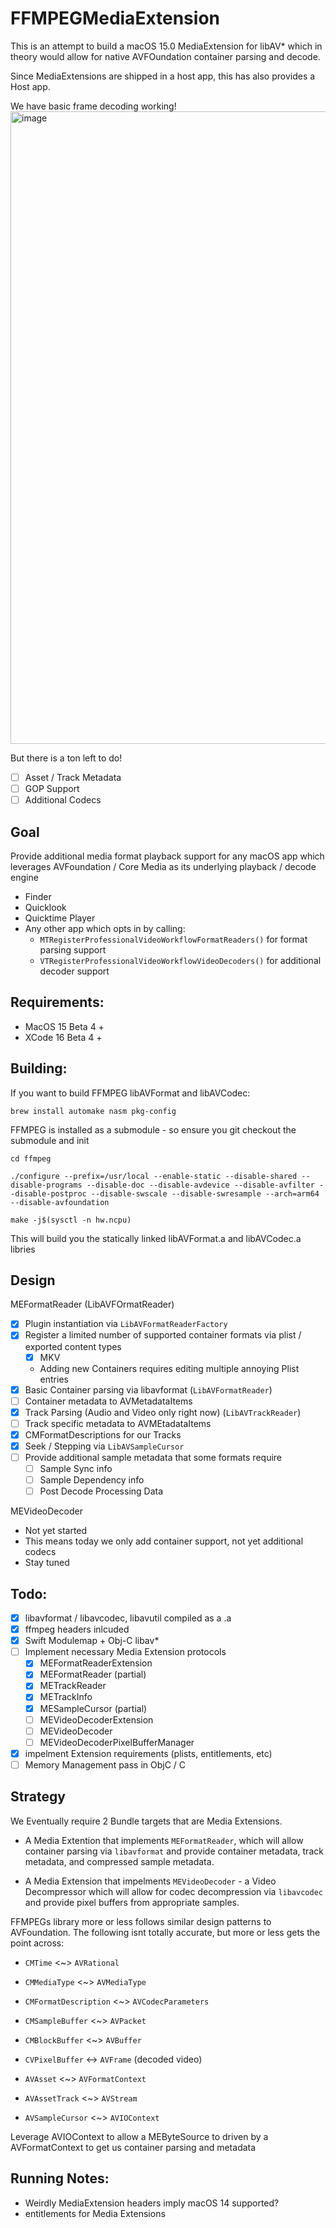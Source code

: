 # FFMPEGMediaExtension

This is an attempt to build a macOS 15.0 MediaExtension for libAV* which in theory would allow for native AVFOundation container parsing and decode.

Since MediaExtensions are shipped in a host app, this has also provides a Host app.

We have basic frame decoding working! 
<img width="1012" alt="image" src="https://github.com/user-attachments/assets/90c76ba3-4fa9-40df-869a-a9c265afb21d">

But there is a ton left to do!
- [ ] Asset / Track Metadata
- [ ] GOP Support
- [ ] Additional Codecs

## Goal

Provide additional media format playback support for any macOS app which leverages AVFoundation / Core Media as its underlying playback / decode engine

* Finder
* Quicklook
* Quicktime Player
* Any other app which opts in by calling:
    * `MTRegisterProfessionalVideoWorkflowFormatReaders()` for format parsing support
    * `VTRegisterProfessionalVideoWorkflowVideoDecoders()` for additional decoder support


## Requirements:

* MacOS 15 Beta 4 + 
* XCode 16 Beta 4 + 

## Building:

If you want to build FFMPEG libAVFormat and libAVCodec:

`brew install automake nasm pkg-config`

FFMPEG is installed as a submodule - so ensure you git checkout the submodule and init

`cd ffmpeg`
```
./configure --prefix=/usr/local --enable-static --disable-shared --disable-programs --disable-doc --disable-avdevice --disable-avfilter --disable-postproc --disable-swscale --disable-swresample --arch=arm64 --disable-avfoundation
```

`make -j$(sysctl -n hw.ncpu)`

This will build you the statically linked libAVFormat.a and libAVCodec.a libries 

## Design

MEFormatReader (LibAVFOrmatReader)
* [x] Plugin instantiation via `LibAVFormatReaderFactory`
* [x] Register a limited number of supported container formats via plist / exported content types
    * [x] MKV
    * Adding new Containers requires editing multiple annoying Plist entries
* [x] Basic Container parsing via libavformat (`LibAVFormatReader`)
* [ ] Container metadata to AVMetadataItems
* [x] Track Parsing (Audio and Video only right now) (`LibAVTrackReader`)
* [ ] Track specific metadata to AVMEtadataItems
* [x] CMFormatDescriptions for our Tracks
* [x] Seek / Stepping via `LibAVSampleCursor`
* [ ] Provide additional sample metadata that some formats require
    * [ ] Sample Sync info
    * [ ] Sample Dependency info
    * [ ] Post Decode Processing Data 

MEVideoDecoder
* Not yet started
* This means today we only add container support, not yet additional codecs
* Stay tuned

## Todo:

* [x] libavformat / libavcodec, libavutil compiled as a .a
* [x] ffmpeg headers inlcuded
* [x] Swift Modulemap + Obj-C libav*
* [ ] Implement necessary Media Extension protocols
    * [x] MEFormatReaderExtension
    * [x] MEFormatReader (partial)
    * [x] METrackReader
    * [x] METrackInfo
    * [x] MESampleCursor (partial)
    * [ ] MEVideoDecoderExtension
    * [ ] MEVideoDecoder
    * [ ] MEVideoDecoderPixelBufferManager
* [x] impelment Extension requirements (plists, entitlements, etc)
* [ ] Memory Management pass in ObjC / C 

## Strategy

We Eventually require 2 Bundle targets that are Media Extensions.

* A Media Extention that implements `MEFormatReader`, which will allow container parsing via `libavformat` and provide container metadata, track metadata, and compressed sample metadata. 

* A Media Extension that impelments `MEVideoDecoder` - a Video Decompressor which will allow for codec decompression via `libavcodec` and provide pixel buffers from appropriate samples. 


FFMPEGs library more or less follows similar design patterns to AVFoundation. The following isnt totally accurate, but more or less gets the point across:

* `CMTime` <~> `AVRational` 
* `CMMediaType` <~> `AVMediaType`
* `CMFormatDescription` <~> `AVCodecParameters`
* `CMSampleBuffer` <~> `AVPacket`
* `CMBlockBuffer` <~> `AVBuffer`
* `CVPixelBuffer` <-> `AVFrame` (decoded video)

* `AVAsset` <~> `AVFormatContext`
* `AVAssetTrack` <~> `AVStream`
* `AVSampleCursor` <~> `AVIOContext` 




Leverage AVIOContext to allow a MEByteSource to driven by a AVFormatContext to get us container parsing and metadata

## Running Notes:

* Weirdly MediaExtension headers imply macOS 14 supported?
* entitlements for Media Extensions
